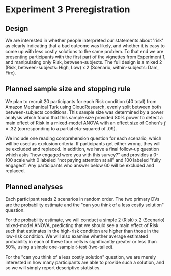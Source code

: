 # Experiment 3 Preregistration


## Design

We are interested in whether people interpreted our statements about 'risk' as clearly indicating that a bad outcome was likely, and whether it is easy to come up with less costly solutions to the same problem. To that end we are presenting participants with the first part of the vignettes from Experiment 1, and manipulating only Risk, between-subjects. The full design is a mixed 2 (Risk, between-subjects: High, Low) x 2 (Scenario, within-subjects: Dam, Fire).


## Planned sample size and stopping rule

We plan to recruit 20 participants for each Risk condition (40 total) from Amazon Mechanical Turk using CloudResearch, evenly split between both between-subjects conditions. This sample size was determined by a power analysis which found that this sample size provided 80% power to detect a main effect of Risk in a mixed-model ANOVA with an effect size of Cohen's *f* = .32 (corresponding to a partial eta-squared of .09).

We include one reading comprehension question for each scenario, which will be used as exclusion criteria. If participants get either wrong, they will be excluded and replaced. In addition, we have a final follow-up question which asks "how engaged were you with this survey?" and provides a 0-100 scale with 0 labeled "not paying attention at all" and 100 labeled "fully engaged". Any participants who answer below 60 will be excluded and replaced.

## Planned analyses 

Each participant reads 2 scenarios in random order. The two primary DVs are the probability estimate and the "can you think of a less costly solution" question. 

For the probability estimate, we will conduct a simple 2 (Risk) x 2 (Scenario) mixed-model ANOVA, predicting that we should see a main effect of Risk such that estimates in the high-risk condition are higher than those in the low-risk condition. We will also examine whether average estimated probability in each of these four cells is significantly greater or less than 50%, using a simple one-sample *t*-test (two-tailed).

For the "can you think of a less costly solution" question, we are merely interested in how many participants are able to provide such a solution, and so we will simply report descriptive statistics.